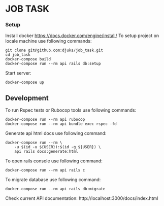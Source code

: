 # JOB TASK

### Setup
Install docker https://docs.docker.com/engine/install/
To setup project on locale machine use following commands:

```
git clone git@github.com:djuks/job_task.git
cd job_task
docker-compose build
docker-compose run --rm api rails db:setup
```

Start server:

```
docker-compose up
```

## Development

To run Rspec tests or Rubocop tools use following commands:

```
docker-compose run --rm api rubocop
docker-compose run --rm api bundle exec rspec -fd
```

Generate api html docs use following command:

```
docker-compose run --rm \
    -u $(id -u ${USER}):$(id -g ${USER}) \
    api rails docs:generate:html
```

To open rails console use following command:

```
docker-compose run --rm api rails c
```

To migrate database use following command:

```
docker-compose run --rm api rails db:migrate
```

Check current API documentation:
http://localhost:3000/docs/index.html
